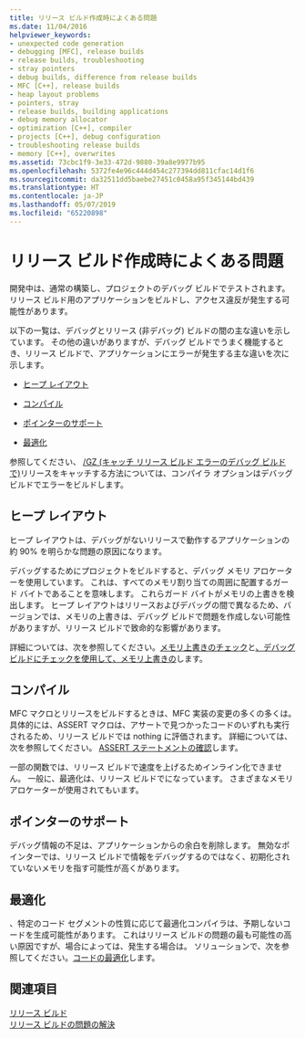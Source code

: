 ```yaml
---
title: リリース ビルド作成時によくある問題
ms.date: 11/04/2016
helpviewer_keywords:
- unexpected code generation
- debugging [MFC], release builds
- release builds, troubleshooting
- stray pointers
- debug builds, difference from release builds
- MFC [C++], release builds
- heap layout problems
- pointers, stray
- release builds, building applications
- debug memory allocator
- optimization [C++], compiler
- projects [C++], debug configuration
- troubleshooting release builds
- memory [C++], overwrites
ms.assetid: 73cbc1f9-3e33-472d-9880-39a8e9977b95
ms.openlocfilehash: 5372fe4e96c444d454c277394dd811cfac14d1f6
ms.sourcegitcommit: da32511dd5baebe27451c0458a95f345144bd439
ms.translationtype: HT
ms.contentlocale: ja-JP
ms.lasthandoff: 05/07/2019
ms.locfileid: "65220898"
---
```

# <a name="common-problems-when-creating-a-release-build"></a>リリース ビルド作成時によくある問題

開発中は、通常の構築し、プロジェクトのデバッグ ビルドでテストされます。 リリース ビルド用のアプリケーションをビルドし、アクセス違反が発生する可能性があります。

以下の一覧は、デバッグとリリース (非デバッグ) ビルドの間の主な違いを示しています。 その他の違いがありますが、デバッグ ビルドでうまく機能するとき、リリース ビルドで、アプリケーションにエラーが発生する主な違いを次に示します。

- [ヒープ レイアウト](#_core_heap_layout)

- [コンパイル](#_core_compilation)

- [ポインターのサポート](#_core_pointer_support)

- [最適化](#_core_optimizations)

参照してください、 [/GZ (キャッチ リリース ビルド エラーのデバッグ ビルドで)](reference/gz-enable-stack-frame-run-time-error-checking.md)リリースをキャッチする方法については、コンパイラ オプションはデバッグ ビルドでエラーをビルドします。

##  <a name="_core_heap_layout"></a> ヒープ レイアウト

ヒープ レイアウトは、デバッグがないリリースで動作するアプリケーションの約 90% を明らかな問題の原因になります。

デバッグするためにプロジェクトをビルドすると、デバッグ メモリ アロケーターを使用しています。 これは、すべてのメモリ割り当ての周囲に配置するガード バイトであることを意味します。 これらガード バイトがメモリの上書きを検出します。 ヒープ レイアウトはリリースおよびデバッグの間で異なるため、バージョンでは、メモリの上書きは、デバッグ ビルドで問題を作成しない可能性がありますが、リリース ビルドで致命的な影響があります。

詳細については、次を参照してください。[メモリ上書きのチェック](checking-for-memory-overwrites.md)と[、デバッグ ビルドにチェックを使用して、メモリ上書きの](using-the-debug-build-to-check-for-memory-overwrite.md)します。

##  <a name="_core_compilation"></a> コンパイル

MFC マクロとリリースをビルドするときは、MFC 実装の変更の多くの多くは。 具体的には、ASSERT マクロは、アサートで見つかったコードのいずれも実行されるため、リリース ビルドでは nothing に評価されます。 詳細については、次を参照してください。 [ASSERT ステートメントの確認](using-verify-instead-of-assert.md)します。

一部の関数では、リリース ビルドで速度を上げるためインライン化できません。 一般に、最適化は、リリース ビルドでになっています。 さまざまなメモリ アロケーターが使用されてもいます。

##  <a name="_core_pointer_support"></a> ポインターのサポート

デバッグ情報の不足は、アプリケーションからの余白を削除します。 無効なポインターでは、リリース ビルドで情報をデバッグするのではなく、初期化されていないメモリを指す可能性が高くがあります。

##  <a name="_core_optimizations"></a> 最適化

、特定のコード セグメントの性質に応じて最適化コンパイラは、予期しないコードを生成可能性があります。 これはリリース ビルドの問題の最も可能性の高い原因ですが、場合によっては、発生する場合は。 ソリューションで、次を参照してください。[コードの最適化](optimizing-your-code.md)します。

## <a name="see-also"></a>関連項目

[リリース ビルド](release-builds.md)<br/>
[リリース ビルドの問題の解決](fixing-release-build-problems.md)
